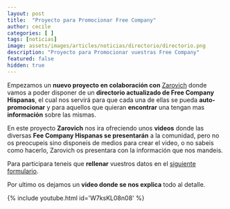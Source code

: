 ```yaml
---
layout: post
title:  "Proyecto para Promocionar Free Company"
author: cecile
categories: [ ]
tags: [noticias]
image: assets/images/articles/noticias/directorio/directorio.png
description: "Proyecto para Promocionar vuestras Free Company"
featured: false
hidden: true
---
```


Empezamos un **nuevo proyecto en colaboración con** <a target="_blank" href="https://www.youtube.com/zarovich">Zarovich</a> donde vamos a poder disponer de un **directorio actualizado de Free Company Hispanas**, el cual nos servirá para que cada una de ellas se pueda **auto-promocionar** y para aquellos que quieran **encontrar** una tengan mas **información** sobre las mismas.

En este proyecto **Zarovich** nos ira ofreciendo unos **videos** donde las diversas **Fee Company Hispanas se presentarán** a la comunidad, pero no os preocupeis sino disponeis de medios para crear el video, o no sabeis como hacerlo, Zarovich os presentara con la información que nos mandeis.

Para participara teneis que **rellenar** vuestros datos en el <a href="https://forms.gle/83z2pDiKRvHPKKxU6" target="_blank">siguiente formulario</a>.

Por ultimo os dejamos un **video donde se nos explica** todo al detalle.

<div class="container">
{% include youtube.html id='W7ksKL08n08' %}
</div>